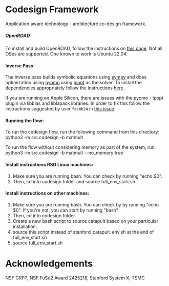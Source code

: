 # Codesign Framework

Application aware technology - architecture co-design framework.

##### OpenROAD
To install and build OpenROAD, follow the instructions on [this page](https://github.com/The-OpenROAD-Project/OpenROAD/blob/master/docs/user/Build.md). Not all OSes are supported. One known to work is Ubuntu 22.04. 

#### Inverse Pass
The inverse pass builds symbolic equations using [sympy](https://docs.sympy.org/latest/index.html) and does optimization using [pyomo](https://pyomo.readthedocs.io/en/stable/index.html) using [ipopt](https://github.com/coin-or/Ipopt) as the solver. To install the dependencies appropriately follow the instructions [here](https://pyomo.readthedocs.io/en/stable/installation.html).

If you are running on Apple Silicon, there are issues with the pyomo - ipopt plugin via libblas and liblapack libraries. In order to fix this follow the instructions suggested by user `fasmb24` in [this issue](https://forums.developer.apple.com/forums/thread/693696).

#### Running the flow: 
To run the codesign flow, run the following command from this directory: 
python3 -m src.codesign -b matmult

To run the flow without considering memory as part of the system, run:
python3 -m src.codesign -b matmult --no_memory true


#### Install instructions RSG Linux machines: 
1. Make sure you are running bash. You can check by running "echo $0".
2. Then, cd into codesign folder and source full_env_start.sh


#### Install instructions on other machines:
1. Make sure you are running bash. You can check by by running "echo $0". If you're not, you can start by running "bash"
2. Then, cd into codesign folder. 
3. Create a new bash script to source catapult based on your particular installation. 
4. source this script instead of stanford_catapult_env.sh at the end of full_env_start.sh
5. source full_env_start.sh


# Acknowledgements
NSF GRFP, NSF FuSe2 Award 2425218, Stanford System X, TSMC
